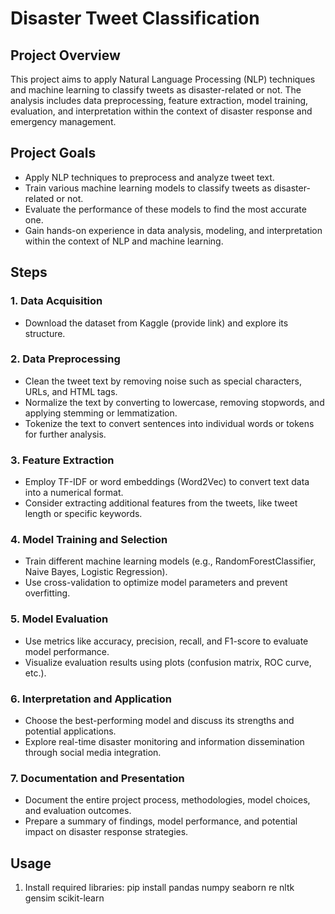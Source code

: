 # Disaster Tweet Classification

## Project Overview

This project aims to apply Natural Language Processing (NLP) techniques and machine learning to classify tweets as disaster-related or not. The analysis includes data preprocessing, feature extraction, model training, evaluation, and interpretation within the context of disaster response and emergency management.

## Project Goals

- Apply NLP techniques to preprocess and analyze tweet text.
- Train various machine learning models to classify tweets as disaster-related or not.
- Evaluate the performance of these models to find the most accurate one.
- Gain hands-on experience in data analysis, modeling, and interpretation within the context of NLP and machine learning.

## Steps

### 1. Data Acquisition
- Download the dataset from Kaggle (provide link) and explore its structure.

### 2. Data Preprocessing
- Clean the tweet text by removing noise such as special characters, URLs, and HTML tags.
- Normalize the text by converting to lowercase, removing stopwords, and applying stemming or lemmatization.
- Tokenize the text to convert sentences into individual words or tokens for further analysis.

### 3. Feature Extraction
- Employ TF-IDF or word embeddings (Word2Vec) to convert text data into a numerical format.
- Consider extracting additional features from the tweets, like tweet length or specific keywords.

### 4. Model Training and Selection
- Train different machine learning models (e.g., RandomForestClassifier, Naive Bayes, Logistic Regression).
- Use cross-validation to optimize model parameters and prevent overfitting.

### 5. Model Evaluation
- Use metrics like accuracy, precision, recall, and F1-score to evaluate model performance.
- Visualize evaluation results using plots (confusion matrix, ROC curve, etc.).

### 6. Interpretation and Application
- Choose the best-performing model and discuss its strengths and potential applications.
- Explore real-time disaster monitoring and information dissemination through social media integration.

### 7. Documentation and Presentation
- Document the entire project process, methodologies, model choices, and evaluation outcomes.
- Prepare a summary of findings, model performance, and potential impact on disaster response strategies.

## Usage

1. Install required libraries:
pip install pandas numpy seaborn re nltk gensim scikit-learn

